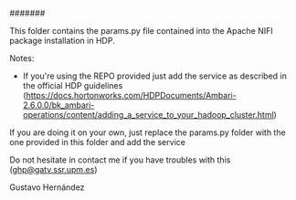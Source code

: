 #######

This folder contains the params.py file contained into the Apache NIFI package installation in HDP. 

Notes: 
- If you're using the REPO provided just add the service as described in the official HDP guidelines (https://docs.hortonworks.com/HDPDocuments/Ambari-2.6.0.0/bk_ambari-operations/content/adding_a_service_to_your_hadoop_cluster.html)

If you are doing it on your own, just replace the params.py folder with the one provided in this folder and add the service


Do not hesitate in contact me if you have troubles with this  (ghp@gatv.ssr.upm.es)

Gustavo Hernández

